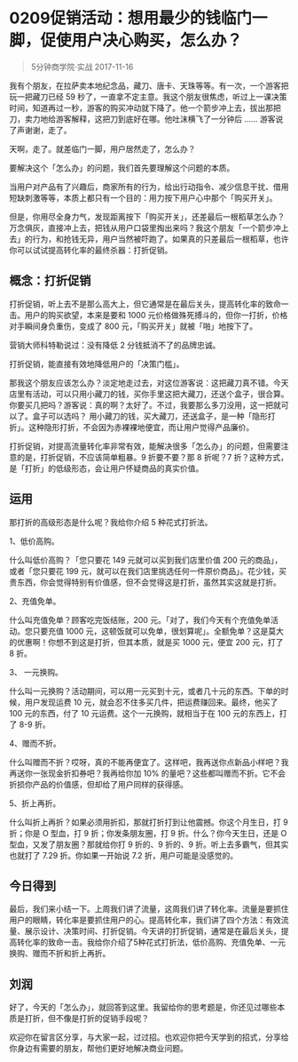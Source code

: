 # 0209促销活动：想用最少的钱临门一脚，促使用户决心购买，怎么办？
> 5分钟商学院·实战
2017-11-16

我有个朋友，在拉萨卖本地纪念品，藏刀、唐卡、天珠等等。有一次，一个游客把玩一把藏刀已经 59 秒了，一直拿不定主意。我这个朋友很焦虑，听过上一课决策时间，知道再过一秒，游客的购买冲动就下降了。他一个箭步冲上去，拔出那把刀，卖力地给游客解释，这把刀到底好在哪。他吐沫横飞了一分钟后 …… 游客说了声谢谢，走了。

天啊，走了。就差临门一脚，用户居然走了，怎么办？

要解决这个「怎么办」的问题，我们首先要理解这个问题的本质。

当用户对产品有了兴趣后，商家所有的行为，给出行动指令、减少信息干扰、借用短缺刺激等等，本质上都只有一个目的：用力按下用户心中那个「购买开关」。

但是，你用尽全身力气，发现距离按下「购买开关」，还差最后一根稻草怎么办？万念俱灰，直接冲上去，把钱从用户口袋里掏出来吗？我这个朋友「一个箭步冲上去」的行为，和抢钱无异，用户当然被吓跑了。如果真的只差最后一根稻草，也许你可以试试提高转化率的最终杀器：打折促销。

## 概念：打折促销
打折促销，听上去不是那么高大上，但它通常是在最后关头，提高转化率的致命一击。用户的购买欲望，本来是要和 1000 元价格做殊死搏斗的，但你一打折，价格对手瞬间身负重伤，变成了 800 元，「购买开关」就被「啪」地按下了。

营销大师科特勒说过：没有降低 2 分钱抵消不了的品牌忠诚。

打折促销，能直接有效地降低用户的「决策门槛」。

那我这个朋友应该怎么办？淡定地走过去，对这位游客说：这把藏刀真不错。今天店里有活动，可以只用小藏刀的钱，买你手里这把大藏刀，还送个盒子，很合算。你要买几把吗？游客说：真的啊？太好了。不过，我要那么多刀没用，这一把就可以了。盒子可以选吗？
用小藏刀的钱，买大藏刀，还送盒子，是一种「隐形打折」。这种隐形打折，不会因为赤裸裸地便宜，而让用户觉得产品廉价。

打折促销，对提高流量转化率非常有效，能解决很多「怎么办」的问题，但需要注意的是，打折促销，不应该简单粗暴。9 折要不要？那 8 折呢？7 折？这种方式，是「打折」的低级形态，会让用户怀疑商品的真实价值。

## 运用
那打折的高级形态是什么呢？我给你介绍 5 种花式打折法。

1、低价高购。

什么叫低价高购？「您只要花 149 元就可以买到我们店里价值 200 元的商品」，或者「您只要花 199 元，就可以在我们店里挑选任何一件原价商品」。花少钱，买贵东西，你会觉得特别有价值感，但不会觉得这是打折，虽然其实这就是打折。

2、充值免单。

什么叫充值免单？顾客吃完饭结账，200 元。「对了，我们今天有个充值免单活动。您只要充值 1000 元，这顿饭就可以免单，很划算呢」。全额免单？这是莫大的优惠啊！你想不到这是打折，但其本质，就是买 1000 元，便宜 200 元，打了 8 折。

3、 一元换购。

什么叫一元换购？活动期间，可以用一元买到十元，或者几十元的东西。下单的时候，用户发现运费 10 元，就会忍不住多买几件，把运费赚回来。最终，他买了 100 元的东西，付了 10 元运费。这个一元换购，就相当于在 100 元的东西上，打了 8-9 折。

4、赠而不折。

什么叫赠而不折？哎呀，真的不能再便宜了。这样吧，我再送你点新品小样吧？我再送你一张现金折扣券吧？我再给你加 10% 的量吧？这些都叫赠而不折。它不会折损你产品的价值感，但却给了用户同样的获得感。

5、折上再折。

什么叫折上再折？如果必须用折扣，那就打折打到让他震撼。你这个月生日，打 9 折；你是 O 型血，打 9 折；你发条朋友圈，打 9 折。什么？你今天生日，还是 O 型血，又发了朋友圈？那就给你打 9 折的、9 折的、9 折。听上去多霸气，但其实也就打了 7.29 折。你如果一开始说 7.2 折，用户可能是没感觉的。

## 今日得到
最后，我们来小结一下。上周我们讲了流量，这周我们讲了转化率。流量是要抓住用户的眼睛，转化率是要抓住用户的心。提高转化率，我们讲了四个方法：有效流量、展示设计、决策时间、打折促销。今天讲的打折促销，通常是在最后关头，提高转化率的致命一击。我给你介绍了5种花式打折法，低价高购、充值免单、一元换购、赠而不折和折上再折。

## 刘润
好了，今天的「怎么办」，就回答到这里。我留给你的思考题是，你还见过哪些本质是打折，但不像是打折的促销手段呢？

欢迎你在留言区分享，与大家一起，过过招。也欢迎你把今天学到的招式，分享给你身边有需要的朋友，帮他们更好地解决商业问题。




